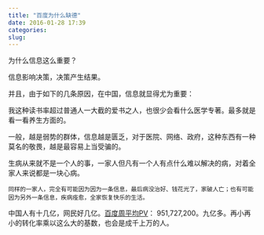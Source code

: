 ```yaml
---
title: "百度为什么缺德"
date: 2016-01-28 17:39
categories:
slug:
---
```


为什么信息这么重要？

信息影响决策，决策产生结果。

并且，由于如下的几条原因，在中国，信息就显得尤为重要：

我这种读书率超过普通人一大截的爱书之人，也很少会看什么医学专著。最多就是看一看养生方面的。

一般，越是弱势的群体，信息越是匮乏，对于医院、网络、政府，这种东西有一种莫名的敬畏，越是最容易上当受骗的。

生病从来就不是一个人的事，一家人但凡有一个人有点什么难以解决的病，对着全家人来说都是一块心病。

```
同样的一家人，完全有可能因为因为一条信息，最后病没治好、钱花光了，家破人亡；也有可能因为另外一条信息，疾病痊愈，全家恢复快乐的生活。
```

中国人有十几亿，网民好几亿。[百度周平均PV](http://www.zhihu.com/question/20040063)： 951,727,200。九亿多。再小再小的转化率乘以这么大的基数，也会是成千上万的人。
